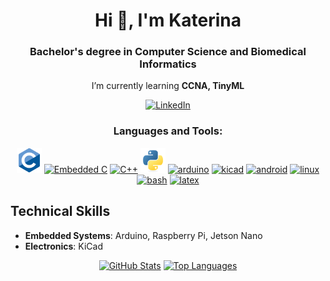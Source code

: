 <h1 align="center">Hi 👋, I'm Katerina</h1>
<h3 align="center">Bachelor's degree in Computer Science and Biomedical Informatics</h3>
<p align="center">
I’m currently learning <strong>CCNA, TinyML</strong>
</p>
<p align="center">
<a href="https://www.linkedin.com/in/kate-antoniou/"><img src="https://img.shields.io/badge/-LinkedIn-blue?style=flat-square&logo=Linkedin&logoColor=white" alt="LinkedIn"></a>
</p>
<h3 align="center">Languages and Tools:</h3>
<p align="center">
  <a href="https://www.cprogramming.com/" target="_blank" rel="noreferrer"><img src="https://raw.githubusercontent.com/devicons/devicon/master/icons/c/c-original.svg" alt="c" width="40" height="40"/></a>
  <a href="https://www.mygreatlearning.com/blog/embedded-c/" target="_blank" rel="noreferrer"><img src="https://cdn.jsdelivr.net/gh/devicons/devicon/icons/embeddedc/embeddedc-plain.svg"" alt="Embedded C" width="40" height="40"/></a>
  <a href="https://en.cppreference.com/w/" target="_blank" rel="noreferrer"><img src="https://upload.wikimedia.org/wikipedia/commons/1/18/ISO_C%2B%2B_Logo.svg" alt="C++" width="40" height="40"/></a>
  <a href="https://www.python.org" target="_blank" rel="noreferrer"><img src="https://raw.githubusercontent.com/devicons/devicon/master/icons/python/python-original.svg" alt="python" width="40" height="40"/></a>
  <a href="https://www.arduino.cc/" target="_blank" rel="noreferrer"><img src="https://www.arduino.cc/favicon.ico" alt="arduino" width="40" height="40"/></a>
  <a href="https://www.kicad.org/" target="_blank" rel="noreferrer"><img src="https://user-images.githubusercontent.com/352202/53980744-60746100-4111-11e9-9f8c-17ca6b50efd8.png" alt="kicad" width="40" height="40"/></a>
  <a href="https://developer.android.com/studio" target="_blank" rel="noreferrer"><img src="https://cdn.jsdelivr.net/gh/devicons/devicon@latest/icons/androidstudio/androidstudio-original.svg" alt="android" width="40" height="40"/></a>
  <a href="https://www.kernel.org/" target="_blank" rel="noreferrer"><img src="https://www.kernel.org/theme/images/logos/tux.png" alt="linux" width="40" height="40"/></a>
  <a href="https://www.gnu.org/software/bash/" target="_blank" rel="noreferrer"><img src="https://cdn.jsdelivr.net/gh/devicons/devicon@latest/icons/bash/bash-original.svg" alt="bash" width="40" height="40"/></a>
  <a href="https://www.latex-project.org/" target="_blank" rel="noreferrer"> <img src="https://www.latex-project.org/favicon.ico" alt="latex" width="40" height="40"/></a>
</p>

## Technical Skills
- **Embedded Systems**: Arduino, Raspberry Pi, Jetson Nano
- **Electronics**: KiCad


<p align="center">
  <a href="https://github-readme-stats.vercel.app/api?username=k-antoniou&show_icons=true&hide_title=true"><img src="https://github-readme-stats.vercel.app/api?username=k-antoniou&show_icons=true&hide_title=true" alt="GitHub Stats"></a>
  <a href="https://github-readme-stats.vercel.app/api/top-langs/?username=k-antoniou&layout=compact&hide=html,css"><img src="https://github-readme-stats.vercel.app/api/top-langs/?username=k-antoniou&layout=compact&hide=html,css" alt="Top Languages"></a>

</p>


<!--
**k-antoniou/k-antoniou** is a ✨ _special_ ✨ repository because its `README.md` (this file) appears on your GitHub profile.

Here are some ideas to get you started:

- 🔭 I’m currently working on ...
- 🌱 I’m currently learning ...
- 👯 I’m looking to collaborate on ...
- 🤔 I’m looking for help with ...
- 💬 Ask me about ...
- 📫 How to reach me: ...
- 😄 Pronouns: ...
- ⚡ Fun fact: ...
-->
